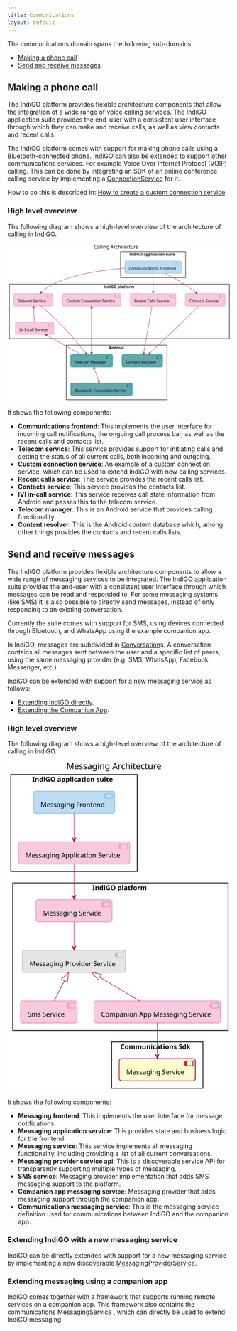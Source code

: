 ```yaml
---
title: Communications
layout: default
---
```


The communications domain spans the following sub-domains:

- [Making a phone call](#making-a-phone-call)
- [Send and receive messages](#send-and-receive-messages)

## Making a phone call

The IndiGO platform provides flexible architecture components that allow the integration of a wide
range of voice calling services. The IndiGO application suite provides the end-user with a
consistent user interface through which they can make and receive calls, as well as view contacts
and recent calls.

The IndiGO platform comes with support for making phone calls using a Bluetooth-connected phone.
IndiGO can also be extended to support other communications services. For example Voice Over
Internet Protocol (VOIP) calling. This can be done by integrating an SDK of an online conference
calling service by implementing a
[ConnectionService](https://developer.android.com/reference/android/telecom/ConnectionService) for
it.

How to do this is described in:
[How to create a custom connection service](/indigo/tutorials-and-examples/how-to-guides/how-to-create-a-custom-connection-service)

### High level overview

The following diagram shows a high-level overview of the architecture of calling in IndiGO.

![Calling high-level overview image](images/communications_domain-calling-high-level-overview.svg)

It shows the following components:

- __Communications frontend__: This implements the user interface for incoming call notifications,
    the ongoing call process bar, as well as the recent calls and contacts list.
- __Telecom service__: This service provides support for initiating calls and getting the status
    of all current calls, both incoming and outgoing.
- __Custom connection service__: An example of a custom connection service, which can be used to
  extend IndiGO with new calling services.
- __Recent calls service__: This service provides the recent calls list.
- __Contacts service__: This service provides the contacts list.
- __IVI in-call service__: This service receives call state information from Android and passes
    this to the telecom service.
- __Telecom manager__: This is an Android service that provides calling functionality.
- __Content resolver__: This is the Android content database which, among other things provides
  the contacts and recent calls lists.

## Send and receive messages

The IndiGO platform provides flexible architecture components to allow a wide range of
messaging services to be integrated. The IndiGO application suite provides the end-user with a
consistent user interface through which messages can be read and responded to. For some messaging
systems (like SMS) it is  also possible to directly send messages, instead of only responding to
an existing conversation.

Currently the suite comes with support for SMS, using devices connected through Bluetooth, and
WhatsApp using the example companion app.

In IndiGO, messages are subdivided in
[Conversation](TTIVI_INDIGO_API)s.
A conversation contains all messages sent between the user and a specific list of peers, using the
same messaging provider (e.g. SMS, WhatsApp, Facebook Messenger, etc.).

IndiGO can be extended with support for a new messaging service as follows:

- [Extending IndiGO directly](#extending-indigo-with-a-new-messaging-service).
- [Extending the Companion App](#extending-messaging-using-a-companion-app).


### High level overview

The following diagram shows a high-level overview of the architecture of calling in IndiGO.

![Messaging high-level overview image](images/communications_domain-messaging-high-level-overview.svg)

It shows the following components:

- __Messaging frontend__: This implements the user interface for message notifications.
- __Messaging application service__: This provides state and business logic for the frontend.
- __Messaging service__: This service implements all messaging functionality, including providing
  a list of all current conversations.
- __Messaging provider service api__: This is a discoverable service API for transparently
  supporting multiple types of messaging.
- __SMS service__: Messaging provider implementation that adds SMS messaging support to the
  platform.
- __Companion app messaging service__: Messaging provider that adds messaging support through the
  companion app.
- __Communications messaging service__: This is the messaging service definition used for
  communications between IndiGO and the companion app.

### Extending IndiGO with a new messaging service

IndiGO can be directly extended with support for a new messaging service by implementing a new
discoverable
[MessagingProviderService](TTIVI_INDIGO_API).

### Extending messaging using a companion app

IndiGO comes together with a framework that supports running remote services on a companion app.
This framework also contains the communications
[MessagingService](TTIVI_INDIGO_API)
, which can directly be used to extend IndiGO messaging.
